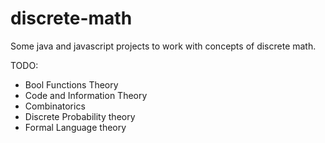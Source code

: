 # discrete-math
Some java and javascript projects to work with concepts of discrete math.

TODO: 
* Bool Functions Theory
* Code and Information Theory
* Сombinatorics
* Discrete Probability theory
* Formal Language theory
